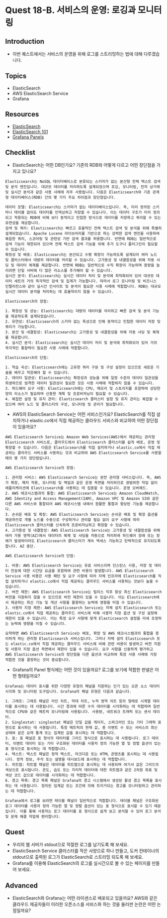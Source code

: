 # Quest 18-B. 서비스의 운영: 로깅과 모니터링

## Introduction
* 이번 퀘스트에서는 서비스의 운영을 위해 로그를 스트리밍하는 법에 대해 다루겠습니다.

## Topics
* ElasticSearch
* AWS ElasticSearch Service
* Grafana

## Resources
* [ElasticSearch](https://www.elastic.co/kr/what-is/elasticsearch)
* [ElasticSearch 101](https://www.elastic.co/kr/webinars/getting-started-elasticsearch)
* [Grafana Panels](https://grafana.com/docs/grafana/latest/panels/)

## Checklist
* ElasticSearch는 어떤 DB인가요? 기존의 RDB와 어떻게 다르고 어떤 장단점을 가지고 있나요?
```
Elasticsearch는 NoSQL 데이터베이스로 분류되는 스키마가 없는 분산형 전체 텍스트 검색 및 분석 엔진입니다. 대규모 데이터를 처리하도록 설계되었으며 로깅, 모니터링, 전자 상거래 및 실시간 분석과 같은 사용 사례에 자주 사용됩니다. 다음은 Elasticsearch와 기존 관계형 데이터베이스(RDB) 간의 몇 가지 주요 차이점과 장단점입니다.

데이터 모델: Elasticsearch는 스키마가 없는 데이터베이스입니다. 즉, 미리 정의된 스키마나 테이블 없이도 데이터를 인덱싱하고 저장할 수 있습니다. 이는 데이터 구조가 미리 정의되고 적용되는 RDB에 비해 보다 동적이고 민첩한 방식으로 데이터를 저장하고 쿼리할 수 있는 유연성을 제공합니다.
검색 및 쿼리: Elasticsearch는 빠르고 효율적인 전체 텍스트 검색 및 분석을 위해 특별히 설계되었습니다. Apache Lucene 라이브러리를 기반으로 하는 강력한 검색 엔진을 사용하여 복잡한 쿼리, 스코어링 및 관련성 기반 검색 결과를 허용합니다. 반면에 RDB는 일반적으로 검색 기능이 제한되어 있으며 전체 텍스트 검색 기능을 위해 추가 도구나 플러그인이 필요할 수 있습니다.
확장성 및 배포: Elasticsearch는 분산되고 수평 확장이 가능하도록 설계되어 여러 노드 및 클러스터에서 대량의 데이터를 처리할 수 있습니다. 고가용성 및 내결함성을 위해 자동 샤딩 및 데이터 복제를 제공합니다. 반면에 RDB는 일반적으로 수직 확장이 가능하며 용량을 늘리려면 단일 서버에 더 많은 리소스를 추가해야 할 수 있습니다.
실시간 분석: Elasticsearch는 실시간 데이터 처리 및 분석에 최적화되어 있어 대규모 데이터 세트의 거의 즉각적인 검색 및 집계가 가능합니다. 따라서 로그 모니터링 및 비즈니스 인텔리전스와 같이 실시간 인사이트 및 분석이 필요한 사용 사례에 적합합니다. RDB는 대규모 실시간 데이터 분석을 처리하는 데 효율적이지 않을 수 있습니다.

Elasticsearch의 장점:

1. 확장성 및 성능: Elasticsearch는 대량의 데이터를 처리하고 빠른 검색 및 분석 기능을 제공하도록 설계되었습니다.
2. 유연성: Elasticsearch의 스키마 없는 특성으로 인해 동적이고 민첩한 데이터 저장 및 쿼리가 가능합니다.
3. 분산 및 내결함성: Elasticsearch는 고가용성 및 내결함성을 위해 자동 샤딩 및 복제를 제공합니다.
4. 실시간 분석: Elasticsearch는 실시간 데이터 처리 및 분석에 최적화되어 있어 거의 즉각적인 통찰력이 필요한 사용 사례에 적합합니다.

Elasticsearch의 단점:

1. 학습 곡선: Elasticsearch에는 고유한 쿼리 구문 및 구성 설정이 있으므로 새로운 기술을 배우고 적응해야 할 수 있습니다.
2. 데이터 일관성: Elasticsearch는 확장성과 성능을 위해 일정 수준의 데이터 일관성을 희생하므로 엄격한 데이터 일관성이 필요한 모든 사용 사례에 적합하지 않을 수 있습니다.
3. 하드웨어 요구 사항: Elasticsearch에는 CPU, 메모리 및 스토리지를 포함하여 상당한 양의 리소스가 필요하며 신중한 계획 및 프로비저닝이 필요할 수 있습니다.
4. 복잡한 설정 및 유지 관리: Elasticsearch 클러스터 설정 및 유지 관리는 복잡할 수 있으며 여러 노드 및 클러스터의 구성, 모니터링 및 관리가 필요합니다.
```
* AWS의 ElasticSearch Service는 어떤 서비스인가요? ElasticSearch를 직접 설치하거나 elastic.co에서 직접 제공하는 클라우드 서비스와 비교하여 어떤 장단점이 있을까요?
```
AWS Elasticsearch Service는 Amazon Web Services(AWS)에서 제공하는 관리형 Elasticsearch 서비스로, 클라우드에서 Elasticsearch 클러스터를 쉽게 배포, 운영 및 확장할 수 있습니다. 다음은 Elasticsearch를 직접 설치하거나 elastic.co에서 직접 제공하는 클라우드 서비스를 사용하는 것과 비교하여 AWS Elasticsearch Service를 사용할 때의 몇 가지 장단점입니다.

AWS Elasticsearch Service의 장점:

1. 관리형 서비스: AWS Elasticsearch Service는 완전 관리형 서비스입니다. 즉, AWS가 확장, 패치 적용, 모니터링 및 백업과 같은 운영 측면을 처리하므로 광범위한 작업 없이 애플리케이션에 Elasticsearch를 사용하는 데 집중할 수 있습니다. 운영 오버헤드.
2. AWS 에코시스템과의 통합: AWS Elasticsearch Service는 Amazon CloudWatch, AWS Identity and Access Management(IAM), Amazon VPC 및 Amazon S3와 같은 다른 AWS 서비스와 통합되어 AWS 에코시스템 내에서 원활한 통합과 향상된 기능을 제공합니다.
3. 손쉬운 배포 및 확장: AWS Elasticsearch Service는 손쉬운 배포 및 확장 옵션을 제공하므로 개별 노드를 수동으로 구성하거나 관리할 필요 없이 요구 사항에 따라 Elasticsearch 클러스터를 신속하게 프로비저닝하고 확장할 수 있습니다.
4. 고가용성 및 내결함성: AWS Elasticsearch Service는 고가용성 및 내결함성을 위해 여러 가용 영역(AZ)에서 데이터의 복제 및 샤딩을 자동으로 처리하여 하드웨어 장애 또는 장애가 발생하더라도 Elasticsearch 클러스터가 계속 액세스 가능하고 탄력적으로 유지되도록 합니다. AZ 중단.

AWS Elasticsearch Service의 단점:

1. 비용: AWS Elasticsearch Service는 유료 서비스이며 인스턴스 사용, 저장 및 데이터 전송에 대한 시간당 요금을 포함하여 관련 비용이 발생합니다. AWS Elasticsearch Service 사용 비용은 사용 패턴 및 요구 사항에 따라 자체 인프라에 Elasticsearch를 직접 설치하거나 elastic.co에서 직접 제공하는 클라우드 서비스를 사용하는 것보다 높을 수 있습니다.
2. 버전 제한: AWS Elasticsearch Service는 릴리스 직후 항상 최신 Elasticsearch 버전을 지원하지 않을 수 있으므로 버전 제한이 있을 수 있습니다. 이는 Elasticsearch에서 제공하는 최신 기능 및 개선 사항을 활용하는 능력에 영향을 미칠 수 있습니다.
3. 사용자 지정 제한: AWS Elasticsearch Service는 자체 설치 Elasticsearch 또는 elastic.co에서 직접 제공하는 클라우드 서비스에 비해 사용자 지정 옵션 및 구성 설정에 제한이 있을 수 있습니다. 이는 특정 요구 사항에 맞게 Elasticsearch 설정을 미세 조정하는 능력에 영향을 미칠 수 있습니다.

요약하면 AWS Elasticsearch Service는 배포, 확장 및 AWS 에코시스템과의 통합을 용이하게 하는 관리형 Elasticsearch 서비스입니다. 그러나 자체 설치 Elasticsearch 또는 elastic.co에서 직접 제공하는 클라우드 서비스에 비해 관련 비용이 발생하고 버전 지원 및 사용자 지정 옵션 측면에서 제한이 있을 수 있습니다. 요구 사항을 신중하게 평가하고 AWS Elasticsearch Service의 장단점을 다른 옵션과 비교하여 특정 사용 사례에 가장 적합한 것을 결정하는 것이 중요합니다.
```
* Grafana의 Panel 형식에는 어떤 것이 있을까요? 로그를 보기에 적합한 판넬은 어떤 형태일까요?
```
Grafana는 데이터 표시를 위한 다양한 유형의 패널을 지원하는 인기 있는 오픈 소스 데이터 시각화 및 모니터링 도구입니다. Grafana의 패널 유형은 다음과 같습니다.

1. 그래프: 그래프 패널은 라인 차트, 막대 차트, 누적 영역 차트 등의 형태로 시계열 데이터를 표시하는 데 사용됩니다. 시간 경과에 따른 수치 데이터를 시각화하는 데 적합하며 일반적으로 CPU와 같은 메트릭 모니터링에 사용됩니다. 사용량, 네트워크 트래픽 또는 센서 데이터.
2. Singlestat: singlestat 패널은 단일 값을 게이지, 스파크라인 또는 기타 그래픽 표현으로 표시하는 데 사용됩니다. 특정 메트릭의 현재 값, 총 이벤트 수 또는 서비스의 최신 상태와 같은 요약 통계 또는 집계된 값을 표시하는 데 적합합니다.
3. 표: 표 패널은 표 형식의 데이터를 그리드 형식으로 표시하는 데 사용됩니다. 로그 데이터, 이벤트 데이터 또는 기타 구조화된 데이터를 사용자 정의 가능한 열 및 정렬 옵션이 있는 표 형식으로 표시하는 데 적합합니다.
4. 텍스트: 텍스트 패널은 정적 텍스트, 마크다운 또는 HTML 콘텐츠를 표시하는 데 사용됩니다. 정적 정보, 주석 또는 설명을 대시보드에 표시하는 데 적합합니다.
5. 히트맵: 히트맵 패널은 데이터를 히트맵으로 표시하는 데 사용되며 여기서 값은 그리드의 색상으로 표시됩니다. 온도, 습도 또는 지리적 데이터에 대한 히트맵과 같은 2차원 좌표 및 색상 코드 값으로 데이터를 시각화하는 데 적합합니다.
6. 경고 목록: 경고 목록 패널은 Grafana의 경고 시스템에서 생성된 활성 경고 목록을 표시하는 데 사용됩니다. 정의된 임계값 또는 조건에 의해 트리거되는 경고를 모니터링하고 관리하는 데 적합합니다.

Grafana에서 로그를 보려면 테이블 패널이 일반적으로 적합합니다. 테이블 패널은 구조화된 로그 데이터를 사용자 정의 가능한 열 및 정렬 옵션이 있는 표 형식으로 표시할 수 있기 때문입니다. 이를 통해 사용자는 로그 데이터를 표 형식으로 쉽게 보고 분석할 수 있어 로그 분석 및 문제 해결 작업에 편리합니다.
```

## Quest
* 우리의 웹 서버가 stdout으로 적절한 로그를 남기도록 해 보세요.
* ElasticSearch Service 클러스터를 작은 사양으로 하나 만들고, 도커 컨테이너의 stdout으로 출력된 로그가 ElasticSearch로 스트리밍 되도록 해 보세요.
* Grafana를 이용해 ElasticSearch의 로그를 실시간으로 볼 수 있는 페이지를 만들어 보세요.

## Advanced
* ElasticSearch와 Grafana는 어떤 라이센스로 배포되고 있을까요? AWS와 같은 클라우드 제공자들이 이러한 오픈소스를 서비스화 하는 것을 둘러싼 논란은 어떤 논점일까요?
